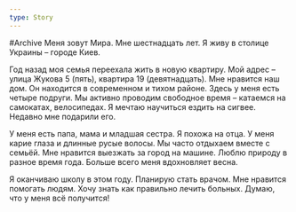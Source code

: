 ```yaml
---
type: Story
---
```

#Archive 
Меня зовут Мира. Мне шестнадцать лет. Я живу в столице Украины – городе Киев.

Год назад моя семья переехала жить в новую квартиру. Мой адрес – улица Жукова 5 (пять), квартира 19 (девятнадцать). Мне нравится наш дом. Он находится в современном и тихом районе. Здесь у меня есть четыре подруги. Мы активно проводим свободное время – катаемся на самокатах, велосипедах. Я мечтаю научиться ездить на сигвее. Недавно мне подарили его.

У меня есть папа, мама и младшая сестра. Я похожа на отца. У меня карие глаза и длинные русые волосы. Мы часто отдыхаем вместе с семьёй. Мне нравится выезжать за город на машине. Люблю природу в разное время года. Больше всего меня вдохновляет весна.

Я оканчиваю школу в этом году. Планирую стать врачом. Мне нравится помогать людям. Хочу знать как правильно лечить больных. Думаю, что у меня всё получится!